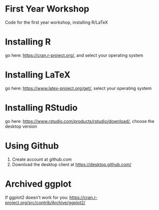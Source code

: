 # First Year Workshop
Code for the first year workshop, installing R/LaTeX

# Installing R
go here: https://cran.r-project.org/, and select your operating system

# Installing LaTeX
go here: https://www.latex-project.org/get/, select your operating system

# Installing RStudio
go here: https://www.rstudio.com/products/rstudio/download/, choose the desktop version

# Using Github
1. Create account at github.com
2. Download the desktop client at https://desktop.github.com/

# Archived ggplot
If ggplot2 doesn't work for you: https://cran.r-project.org/src/contrib/Archive/ggplot2/
